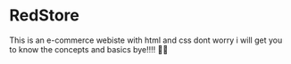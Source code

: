 # RedStore
This is an e-commerce webiste with html and css dont worry i will get
you to know the concepts and basics bye!!!! 👋🏾
